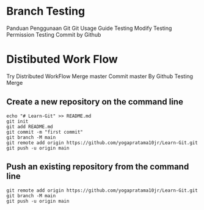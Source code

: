 
# Branch Testing
Panduan Penggunaan Git
Git Usage Guide 
Testing Modify
Testing Permission
Testing Commit by Github

# Distibuted Work Flow
Try Distributed WorkFlow
Merge master
Commit master By Github 
Testing Merge

## Create a new repository on the command line

```
echo "# Learn-Git" >> README.md
git init
git add README.md
git commit -m "first commit"
git branch -M main
git remote add origin https://github.com/yogapratama10jr/Learn-Git.git
git push -u origin main
```

## Push an existing repository from the command line

```
git remote add origin https://github.com/yogapratama10jr/Learn-Git.git
git branch -M main
git push -u origin main

```
